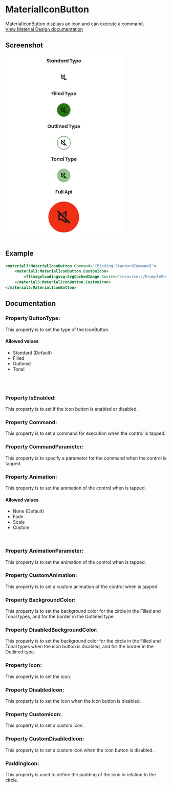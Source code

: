 # MaterialIconButton
MaterialIconButton displays an icon and can execute a command.<br/>
[View Material Design documentation](https://m3.material.io/components/icon-buttons)

## Screenshot
<img src="https://github.com/HorusSoftwareUY/MaterialDesignControlsPlugin/blob/master/screenshots/material_icon_button_preview.png" >

## Example
```XML
<material3:MaterialIconButton Command="{Binding StandardCommand}">
    <material3:MaterialIconButton.CustomIcon>
        <ffimageloadingsvg:SvgCachedImage Source="resource://ExampleMaterialDesignControls.Resources.Svg.mute.svg" />
    </material3:MaterialIconButton.CustomIcon>
</material3:MaterialIconButton>
```

## Documentation

### Property ButtonType:
This property is to set the type of the IconButton.
<br/>
#### Allowed values
- Standard (Default)
- Filled
- Outlined
- Tonal
<br/>
<br/>

### Property IsEnabled:
This property is to set if the icon button is enabled or disabled.
<br/>

### Property Command:
This property is to set a command for execution when the control is tapped.<br/>

### Property CommandParameter:
This property is to specify a parameter for the command when the control is tapped.<br/>

### Property Animation:
This property is to set the animation of the control when is tapped.
<br/>
#### Allowed values
- None (Default)
- Fade 
- Scale
- Custom
<br/>

### Property AnimationParameter:
This property is to set the animation of the control when is tapped.
<br/>

### Property CustomAnimation:
This property is to set a custom animation of the control when is tapped.
<br/>

### Property BackgroundColor:
This property is to set the background color for the circle in the Filled and Tonal types, and for the border in the Outlined type.
<br/>

### Property DisabledBackgroundColor:
This property is to set the background color for the circle in the Filled and Tonal types when the icon button is disabled, and for the border in the Outlined type.
<br/>

### Property Icon:
This property is to set the icon.
<br/>

### Property DisabledIcon:
This property is to set the icon when the icon button is disabled.
<br/>

### Property CustomIcon:
This property is to set a custom icon.
<br/>

### Property CustomDisabledIcon:
This property is to set a custom icon when the icon button is disabled.
<br/>

### PaddingIcon:
This property is used to define the padding of the icon in relation to the circle.<br/>
